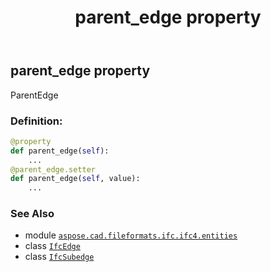 ﻿---
title: parent_edge property
second_title: Aspose.CAD for Python via .NET API References
description: 
type: docs
weight: 60
url: /aspose.cad.fileformats.ifc.ifc4.entities/ifcsubedge/parent_edge/
is_root: false
---

## parent_edge property


ParentEdge
### Definition:
```python
@property
def parent_edge(self):
    ...
@parent_edge.setter
def parent_edge(self, value):
    ...
```

### See Also
* module [`aspose.cad.fileformats.ifc.ifc4.entities`](../../)
* class [`IfcEdge`](/cad/python-net/aspose.cad.fileformats.ifc.ifc4.entities/ifcedge)
* class [`IfcSubedge`](/cad/python-net/aspose.cad.fileformats.ifc.ifc4.entities/ifcsubedge)
